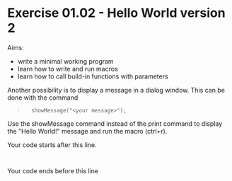 # Exercise 01.02 - Hello World version 2  

Aims:  
- write a minimal working program
- learn how to write and run macros
- learn how to call build-in functions with parameters

Another possibility is to display a message in a dialog window.
This can be done with the command 
>		showMessage("<your message>");

Use the showMessage command instead of the print command 
to display the "Hello World!" message and run the macro (ctrl+r).

Your code starts after this line. 
```java



```
 Your code ends before this line

